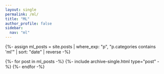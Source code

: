 ```yaml
---
layout: single
permalink: /ml/
title: "ML"
author_profile: false
sidebar:
  nav: "ml"
---
```


{%- assign ml_posts = site.posts
    | where_exp: "p", "p.categories contains 'ml'"
    | sort: "date" | reverse -%}

{%- for post in ml_posts -%}
  {%- include archive-single.html type="post" -%}
{%- endfor -%}